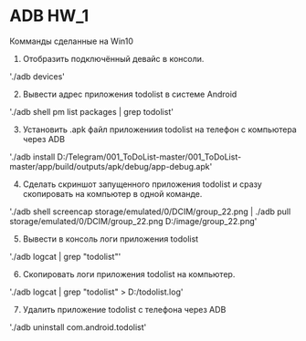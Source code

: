 # ADB HW_1
Комманды сделанные на Win10

1. Отобразить подключённый девайс в консоли.

'./adb devices'

 2. Вывести адрес приложения todolist в системе Android

'./adb shell pm list packages | grep todolist'

 3. Установить .apk файл приложениия todolist на телефон с компьютера через  ADB

'./adb install D:/Telegram/001_ToDoList-master/001_ToDoList-master/app/build/outputs/apk/debug/app-debug.apk'

 4. Сделать скриншот запущенного приложения todolist и сразу скопировать на компьютер в одной команде.

'./adb shell screencap storage/emulated/0/DCIM/group_22.png | ./adb pull storage/emulated/0/DCIM/group_22.png D:/image/group_22.png'

 5. Вывести в консоль логи приложения todolist

'./adb logcat | grep "todolist"'

 6. Скопировать логи приложения todolist на компьютер.

'./adb logcat | grep "todolist" > D:/todolist.log'

 7. Удалить приложение todolist с телефона через ADB

'./adb uninstall com.android.todolist'